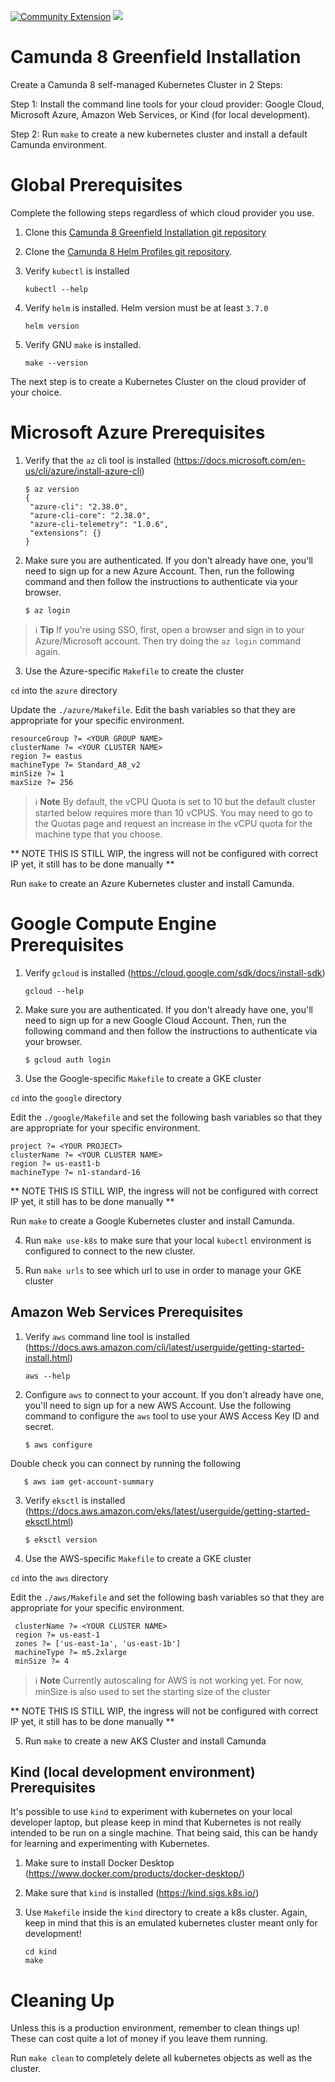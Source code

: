 [![Community Extension](https://img.shields.io/badge/Community%20Extension-An%20open%20source%20community%20maintained%20project-FF4700)](https://github.com/camunda-community-hub/community)
[![](https://img.shields.io/badge/Lifecycle-Incubating-blue)](https://github.com/Camunda-Community-Hub/community/blob/main/extension-lifecycle.md#incubating-)

# Camunda 8 Greenfield Installation

Create a Camunda 8 self-managed Kubernetes Cluster in 2 Steps:

Step 1: Install the command line tools for your cloud provider: Google Cloud, Microsoft Azure, Amazon Web Services, 
        or Kind (for local development). 

Step 2: Run `make` to create a new kubernetes cluster and install a default Camunda environment.

# Global Prerequisites

Complete the following steps regardless of which cloud provider you use.  

1. Clone this [Camunda 8 Greenfield Installation git repository](https://github.com/camunda-community-hub/camunda8-greenfield-installation)

2. Clone the [Camunda 8 Helm Profiles git repository](https://github.com/camunda-community-hub/zeebe-helm-profiles).

3. Verify `kubectl` is installed

       kubectl --help

4. Verify `helm` is installed. Helm version must be at least `3.7.0`

       helm version

5. Verify GNU `make` is installed. 

       make --version

The next step is to create a Kubernetes Cluster on the cloud provider of your choice.

# Microsoft Azure Prerequisites

1. Verify that the `az` cli tool is installed (https://docs.microsoft.com/en-us/cli/azure/install-azure-cli)

       $ az version
       {
        "azure-cli": "2.38.0",
        "azure-cli-core": "2.38.0",
        "azure-cli-telemetry": "1.0.6",
        "extensions": {}
       }

2. Make sure you are authenticated. If you don't already have one, you'll need to sign up for a new
   Azure Account. Then, run the following command and then follow the instructions to authenticate via your browser.

       $ az login

> :information_source: **Tip** If you're using SSO, first, open a browser and sign in to your Azure/Microsoft account.
> Then try doing the `az login` command again.

3. Use the Azure-specific `Makefile` to create the cluster

`cd` into the `azure` directory

Update the `./azure/Makefile`. Edit the bash variables so that they are appropriate for your specific environment. 

    resourceGroup ?= <YOUR GROUP NAME>
    clusterName ?= <YOUR CLUSTER NAME>
    region ?= eastus
    machineType ?= Standard_A8_v2
    minSize ?= 1
    maxSize ?= 256

> :information_source: **Note** By default, the vCPU Quota is set to 10 but the default cluster started below requires 
> more than 10 vCPUS. You may need to go to the Quotas page and request an increase in the vCPU quota for the 
> machine type that you choose. 

** NOTE THIS IS STILL WIP, the ingress will not be configured with correct IP yet, it still has to be done manually **

Run `make` to create an Azure Kubernetes cluster and install Camunda.

# Google Compute Engine Prerequisites

1. Verify `gcloud` is installed (https://cloud.google.com/sdk/docs/install-sdk)

       gcloud --help

2. Make sure you are authenticated. If you don't already have one, you'll need to sign up for a new
   Google Cloud Account. Then, run the following command and then follow the instructions to authenticate via your browser.

       $ gcloud auth login

3. Use the Google-specific `Makefile` to create a GKE cluster

`cd` into the `google` directory

Edit the `./google/Makefile` and set the following bash variables so that they are appropriate for your specific environment.

    project ?= <YOUR PROJECT>
    clusterName ?= <YOUR CLUSTER NAME>
    region ?= us-east1-b
    machineType ?= n1-standard-16

** NOTE THIS IS STILL WIP, the ingress will not be configured with correct IP yet, it still has to be done manually **

Run `make` to create a Google Kubernetes cluster and install Camunda. 

4. Run `make use-k8s` to make sure that your local `kubectl` environment is configured to connect to the new cluster.

5. Run `make urls` to see which url to use in order to manage your GKE cluster

## Amazon Web Services Prerequisites

1. Verify `aws` command line tool is installed (https://docs.aws.amazon.com/cli/latest/userguide/getting-started-install.html)

       aws --help

2. Configure `aws` to connect to your account. If you don't already have one, you'll need to sign up for a new
   AWS Account. Use the following command to configure the `aws` tool to use your AWS Access Key ID and secret. 

       $ aws configure

Double check you can connect by running the following

       $ aws iam get-account-summary

3. Verify `eksctl` is installed (https://docs.aws.amazon.com/eks/latest/userguide/getting-started-eksctl.html)

       $ eksctl version

4. Use the AWS-specific `Makefile` to create a GKE cluster

`cd` into the `aws` directory

Edit the `./aws/Makefile` and set the following bash variables so that they are appropriate for your specific environment.

     clusterName ?= <YOUR CLUSTER NAME>
     region ?= us-east-1
     zones ?= ['us-east-1a', 'us-east-1b']
     machineType ?= m5.2xlarge
     minSize ?= 4

> :information_source: **Note** Currently autoscaling for AWS is not working yet. For now, minSize is also used to set 
> the starting size of the cluster

** NOTE THIS IS STILL WIP, the ingress will not be configured with correct IP yet, it still has to be done manually **

5. Run `make` to create a new AKS Cluster and install Camunda

## Kind (local development environment) Prerequisites 

It's possible to use `kind` to experiment with kubernetes on your local developer laptop, but please keep in mind that 
Kubernetes is not really intended to be run on a single machine. That being said, this can be handy for learning and 
experimenting with Kubernetes. 

1. Make sure to install Docker Desktop (https://www.docker.com/products/docker-desktop/)

2. Make sure that `kind` is installed (https://kind.sigs.k8s.io/)

3. Use `Makefile` inside the `kind` directory to create a k8s cluster. Again, keep in mind that this is an emulated
   kubernetes cluster meant only for development!

       cd kind
       make

# Cleaning Up

Unless this is a production environment, remember to clean things up! These can cost quite a lot of money if you leave 
them running. 

Run `make clean` to completely delete all kubernetes objects as well as the cluster.




